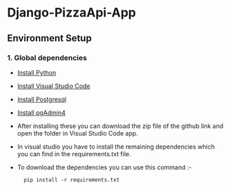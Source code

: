 # Django-PizzaApi-App

## Environment Setup

### 1. Global dependencies
* [Install Python](https://www.python.org/downloads/)
* [Install Visual Studio Code](https://code.visualstudio.com/)
* [Install Postgresql](https://www.postgresql.org/)
* [Install pgAdmin4](https://www.pgadmin.org/download/)

* After installing these you can download the zip file of the github link and open the folder in Visual Studio Code app.
* In visual studio you have to install the remaining dependencies which you can find in the requirements.txt file.
* To download the dependencies you can use this command :-
    ```
      pip install -r requirements.txt
    ```
